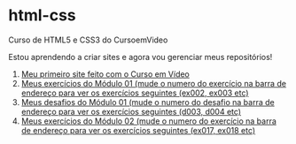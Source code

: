# html-css
 Curso de HTML5 e CSS3 do CursoemVideo

 Estou aprendendo a criar sites e agora vou gerenciar meus repositórios!

 <ol>
     <li><a href="https://jcskater.github.io/projeto-android/" target="_blank">Meu primeiro site feito com o Curso em Vídeo</a></li>
     <li><a href="https://jcskater.github.io/html-css/modulo01/exercicios/ex001/index.html" target="_blank">Meus exercícios do Módulo 01 (mude o numero do exercício na barra de endereço para ver os exercícios seguintes (ex002, ex003 etc)</a></li>
     <li><a href="https://jcskater.github.io/html-css/modulo01/desafios/d002/index.html" target="_blank">Meus desafios do Módulo 01 (mude o numero do desafio na barra de endereço para ver os exercícios seguintes (d003, d004 etc)</a></li>
     <li><a href="https://jcskater.github.io/html-css/modulo02/exercicios/ex016/index.html" target="_blank">Meus exercícios do Módulo 02 (mude o numero do exercício na barra de endereço para ver os exercícios seguintes (ex017, ex018 etc)</a></li>
 </ol>
 
